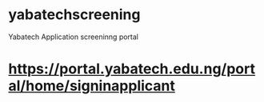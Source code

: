 # yabatechscreening
Yabatech Application screeninng portal

# https://portal.yabatech.edu.ng/portal/home/signinapplicant

